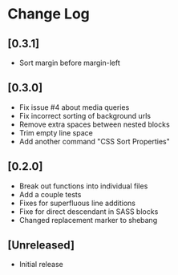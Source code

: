 # Change Log

## [0.3.1]

-   Sort margin before margin-left

## [0.3.0]

-   Fix issue #4 about media queries
-   Fix incorrect sorting of background urls
-   Remove extra spaces between nested blocks
-   Trim empty line space
-   Add another command "CSS Sort Properties"

## [0.2.0]

-   Break out functions into individual files
-   Add a couple tests
-   Fixes for superfluous line additions
-   Fixe for direct descendant in SASS blocks
-   Changed replacement marker to shebang

## [Unreleased]

-   Initial release
